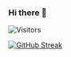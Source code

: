 ### Hi there 👋  
![Visitors](https://api.visitorbadge.io/api/visitors?path=https%3A%2F%2Fgithub.com%2Fyinghuali&labelColor=%23697689&countColor=%23d9e3f0&style=flat&labelStyle=none)

[![GitHub Streak](https://streak-stats.demolab.com?user=yinghuali&mode=weekly&exclude_days=Sun%2CMon%2CTue%2CWed%2CThu%2CFri%2CSat&card_width=320&hide_current_streak=true)](https://git.io/streak-stats)